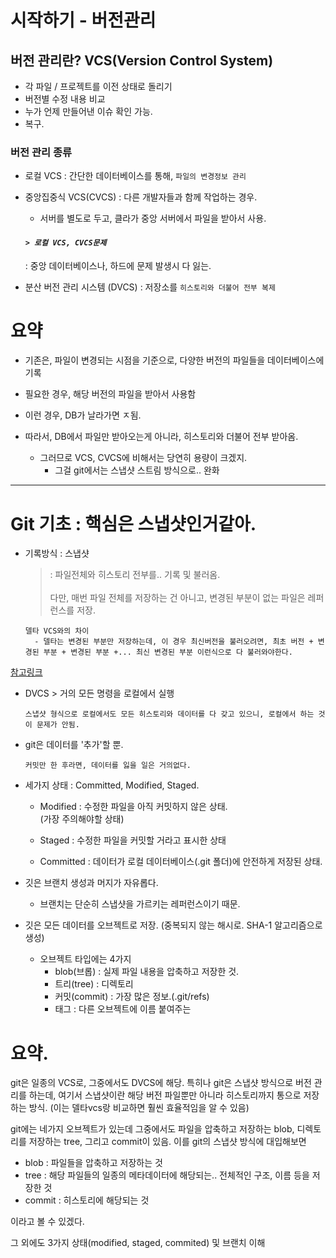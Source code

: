 # 시작하기 - 버전관리

## 버전 관리란? VCS(Version Control System)

- 각 파일 / 프로젝트를 이전 상태로 돌리기
- 버전별 수정 내용 비교
- 누가 언제 만들어낸 이슈 확인 가능.
- 복구.

### 버전 관리 종류

- 로컬 VCS : 간단한 데이터베이스를 통해, `파일의 변경정보 관리`

- 중앙집중식 VCS(CVCS) : 다른 개발자들과 함께 작업하는 경우.

  - 서버를 별도로 두고, 클라가 중앙 서버에서 파일을 받아서 사용.

  #### **_`> 로컬 VCS, CVCS문제`_**

  : 중앙 데이터베이스나, 하드에 문제 발생시 다 잃는.

- 분산 버전 관리 시스템 (DVCS)
  : 저장소를 `히스토리와 더불어 전부 복제`
  <br>

# 요약

- 기존은, 파일이 변경되는 시점을 기준으로, 다양한 버전의 파일들을 데이터베이스에 기록

- 필요한 경우, 해당 버전의 파일을 받아서 사용함

- 이런 경우, DB가 날라가면 ㅈ됨.

- 따라서, DB에서 파일만 받아오는게 아니라, 히스토리와 더불어 전부 받아옴.

  - 그러므로 VCS, CVCS에 비해서는 당연히 용량이 크겠지.
    - 그걸 git에서는 스냅샷 스트림 방식으로.. 완화

---

# Git 기초 : 핵심은 스냅샷인거같아.

- 기록방식 : 스냅샷

  > : 파일전체와 히스토리 전부를.. 기록 및 불러옴.<br><br>다만, 매번 파일 전체를 저장하는 건 아니고, 변경된 부분이 없는 파일은 레퍼런스를 저장.<br>

      델타 VCS와의 차이
        - 델타는 변경된 부분만 저장하는데, 이 경우 최신버전을 불러오려면, 최초 버전 + 변경된 부분 + 변경된 부분 +... 최신 변경된 부분 이런식으로 다 불러와야한다.

[참고링크](https://tech.10000lab.xyz/git/how-git-is-different.html)

- DVCS > 거의 모든 명령을 로컬에서 실행

      스냅샷 형식으로 로컬에서도 모든 히스토리와 데이터를 다 갖고 있으니, 로컬에서 하는 것이 문제가 안됨.

- git은 데이터를 '추가'할 뿐.

      커밋만 한 후라면, 데이터를 잃을 일은 거의없다.

- 세가지 상태 : Committed, Modified, Staged.

  - Modified : 수정한 파일을 아직 커밋하지 않은 상태.<br>
    (가장 주의해야할 상태)

  - Staged : 수정한 파일을 커밋할 거라고 표시한 상태

  - Committed : 데이터가 로컬 데이터베이스(.git 폴더)에 안전하게 저장된 상태.

- 깃은 브랜치 생성과 머지가 자유롭다.

  - 브랜치는 단순히 스냅샷을 가르키는 레퍼런스이기 때문.

- 깃은 모든 데이터를 오브젝트로 저장.
  (중복되지 않는 해시로. SHA-1 알고리즘으로 생성)
  - 오브젝트 타입에는 4가지
    - blob(브롭) : 실제 파일 내용을 압축하고 저장한 것.
    - 트리(tree) : 디렉토리
    - 커밋(commit) : 가장 많은 정보.(.git/refs)
    - 태그 : 다른 오브젝트에 이름 붙여주는

# 요약.

git은 일종의 VCS로, 그중에서도 DVCS에 해당.
특히나 git은 스냅샷 방식으로 버전 관리를 하는데, 여기서 스냅샷이란 해당 버전 파일뿐만 아니라 히스토리까지 통으로 저장하는 방식. (이는 델타vcs랑 비교하면 훨씬 효율적임을 알 수 있음)

git에는 네가지 오브젝트가 있는데 그중에서도 파일을 압축하고 저장하는 blob, 디렉토리를 저장하는 tree, 그리고 commit이 있음.
이를 git의 스냅샷 방식에 대입해보면

- blob : 파일들을 압축하고 저장하는 것
- tree : 해당 파일들의 일종의 메타데이터에 해당되는.. 전체적인 구조, 이름 등을 저장한 것
- commit : 히스토리에 해당되는 것

이라고 볼 수 있겠다.

그 외에도 3가지 상태(modified, staged, commited) 및 브랜치 이해
